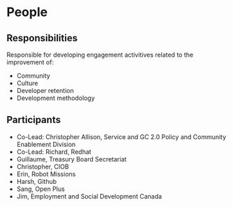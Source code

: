 # People

## Responsibilities

Responsible for developing engagement activitives related to the improvement of:

* Community
* Culture
* Developer retention
* Development methodology

## Participants

* Co-Lead: Christopher Allison, Service and GC 2.0 Policy and Community Enablement Division
* Co-Lead: Richard, Redhat
* Guillaume, Treasury Board Secretariat
* Christopher, CIOB
* Erin, Robot Missions
* Harsh, Github
* Sang, Open Plus
* Jim, Employment and Social Development Canada
